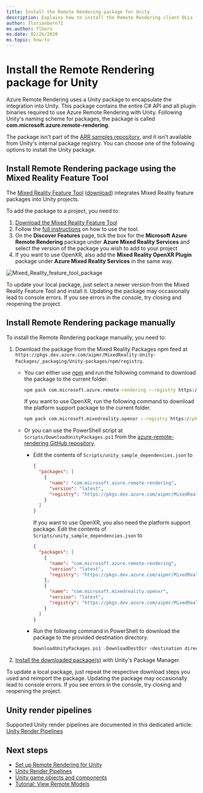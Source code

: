 ```yaml
---
title: Install the Remote Rendering package for Unity
description: Explains how to install the Remote Rendering client DLLs for Unity
author: florianborn71
ms.author: flborn
ms.date: 02/26/2020
ms.topic: how-to
---
```


# Install the Remote Rendering package for Unity

Azure Remote Rendering uses a Unity package to encapsulate the integration into Unity.
This package contains the entire C# API and all plugin binaries required to use Azure Remote Rendering with Unity.
Following Unity's naming scheme for packages, the package is called **com.microsoft.azure.remote-rendering**.

The package isn't part of the [ARR samples repository](https://github.com/Azure/azure-remote-rendering), and it isn't available from Unity's internal package registry.
You can choose one of the following options to install the Unity package.

## Install Remote Rendering package using the Mixed Reality Feature Tool

The [Mixed Reality Feature Tool](/windows/mixed-reality/develop/unity/welcome-to-mr-feature-tool) ([download](https://aka.ms/mrfeaturetool)) integrates Mixed Reality feature packages into Unity projects.

To add the package to a project, you need to:

1. [Download the Mixed Reality Feature Tool](https://aka.ms/mrfeaturetool)
1. Follow the [full instructions](/windows/mixed-reality/develop/unity/welcome-to-mr-feature-tool) on how to use the tool.
1. On the **Discover Features** page, tick the box for the **Microsoft Azure Remote Rendering** package under **Azure Mixed Reality Services** and select the version of the package you wish to add to your project
1. If you want to use OpenXR, also add the **Mixed Reality OpenXR Plugin** package under **Azure Mixed Reality Services** in the same way.

![Mixed_Reality_feature_tool_package](media/mixed-reality-feature-tool-package.png)

To update your local package, just select a newer version from the Mixed Reality Feature Tool and install it. Updating the package may occasionally lead to console errors. If you see errors in the console, try closing and reopening the project.

## Install Remote Rendering package manually

To install the Remote Rendering package manually, you need to:

1. Download the package from the Mixed Reality Packages npm feed at `https://pkgs.dev.azure.com/aipmr/MixedReality-Unity-Packages/_packaging/Unity-packages/npm/registry`.
    * You can either use [npm](https://www.npmjs.com/get-npm) and run the following command to download the package to the current folder.

      ```cmd
      npm pack com.microsoft.azure.remote-rendering --registry https://pkgs.dev.azure.com/aipmr/MixedReality-Unity-Packages/_packaging/Unity-packages/npm/registry
      ```

      If you want to use OpenXR, run the following command to download the platform support package to the current folder.

      ```cmd
      npm pack com.microsoft.mixedreality.openxr --registry https://pkgs.dev.azure.com/aipmr/MixedReality-Unity-Packages/_packaging/Unity-packages/npm/registry
      ```

    * Or you can use the PowerShell script at `Scripts/DownloadUnityPackages.ps1` from the [azure-remote-rendering GitHub repository](https://github.com/Azure/azure-remote-rendering).
        * Edit the contents of `Scripts/unity_sample_dependencies.json` to

          ```json
          {
            "packages": [
              {
                "name": "com.microsoft.azure.remote-rendering", 
                "version": "latest", 
                "registry": "https://pkgs.dev.azure.com/aipmr/MixedReality-Unity-Packages/_packaging/Unity-packages/npm/registry"
              }
            ]
          }
          ```

          If you want to use OpenXR, you also need the platform support package. Edit the contents of `Scripts/unity_sample_dependencies.json` to

          ```json
          {
            "packages": [
              {
                "name": "com.microsoft.azure.remote-rendering", 
                "version": "latest", 
                "registry": "https://pkgs.dev.azure.com/aipmr/MixedReality-Unity-Packages/_packaging/Unity-packages/npm/registry"
              },
              {
                "name": "com.microsoft.mixedreality.openxr", 
                "version": "latest", 
                "registry": "https://pkgs.dev.azure.com/aipmr/MixedReality-Unity-Packages/_packaging/Unity-packages/npm/registry"
              }
            ]
          }
          ```

        * Run the following command in PowerShell to download the package to the provided destination directory.

          ```PowerShell
          DownloadUnityPackages.ps1 -DownloadDestDir <destination directory>
          ```

1. [Install the downloaded package(s)](https://docs.unity3d.com/Manual/upm-ui-tarball.html) with Unity's Package Manager.

To update a local package, just repeat the respective download steps you used and reimport the package. Updating the package may occasionally lead to console errors. If you see errors in the console, try closing and reopening the project.

## Unity render pipelines

Supported Unity render pipelines are documented in this dedicated article: [Unity Render Pipelines](unity-render-pipelines.md)

## Next steps

* [Set up Remote Rendering for Unity](unity-setup.md)
* [Unity Render Pipelines](unity-render-pipelines.md)
* [Unity game objects and components](objects-components.md)
* [Tutorial: View Remote Models](../../tutorials/unity/view-remote-models/view-remote-models.md)
